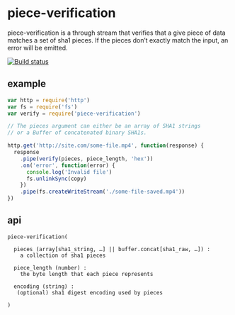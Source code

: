 # piece-verification
piece-verification is a through stream that verifies that a give piece of data matches a set of sha1 pieces. If the pieces don’t exactly match the input, an error will be emitted.

[![Build status](https://travis-ci.org/michaelrhodes/piece-verification.png?branch=master)](https://travis-ci.org/michaelrhodes/piece-verification)

## example
```js
var http = require('http')
var fs = require('fs')
var verify = require('piece-verification')

// The pieces argument can either be an array of SHA1 strings
// or a Buffer of concatenated binary SHA1s.

http.get('http://site.com/some-file.mp4', function(response) {
  response
    .pipe(verify(pieces, piece_length, 'hex'))
    .on('error', function(error) {
      console.log('Invalid file')
      fs.unlinkSync(copy)
    })
    .pipe(fs.createWriteStream('./some-file-saved.mp4'))
})
```

## api
```
piece-verification(

  pieces (array[sha1_string, …] || buffer.concat[sha1_raw, …]) :
    a collection of sha1 pieces

  piece_length (number) :
    the byte length that each piece represents

  encoding (string) :
   (optional) sha1 digest encoding used by pieces

)
```


